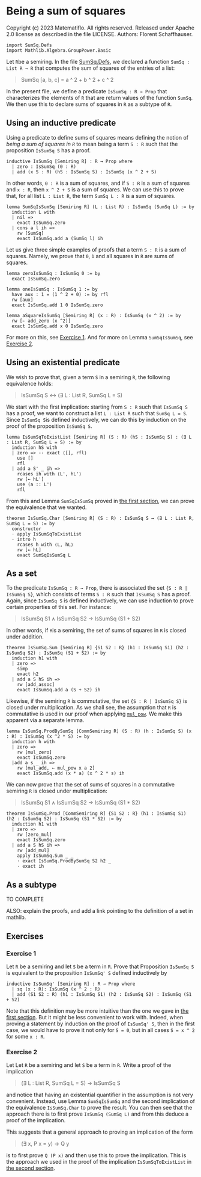 # Being a sum of squares

Copyright (c) 2023 Matematiflo. All rights reserved.
Released under Apache 2.0 license as described in the file LICENSE.
Authors: Florent Schaffhauser.

```lean
import SumSq.Defs
import Mathlib.Algebra.GroupPower.Basic
```

Let `R`be a semiring. In the file [SumSq.Defs](Defs.md), we declared a function `SumSq : List R → R` that computes the sum of squares of the entries of a list:

> SumSq [a, b, c] = a ^ 2 + b ^ 2 + c ^ 2

In the present file, we define a predicate `IsSumSq : R → Prop` that characterizes the elements of `R` that are return values of the function `SumSq`. We then use this to declare sums of squares in `R` as a subtype of `R`.

## Using an inductive predicate

Using a predicate to define sums of squares means defining the notion of *being a sum of squares in `R`* to mean being a term `S : R` such that the proposition `IsSumSq S` has a proof.

```lean
inductive IsSumSq [Semiring R] : R → Prop where
  | zero : IsSumSq (0 : R)
  | add (x S : R) (hS : IsSumSq S) : IsSumSq (x ^ 2 + S)
```

In other words, `0 : R` is a sum of squares, and if `S : R` is a sum of squares and `x : R`, then `x ^ 2 + S` is a sum of squares. We can use this to prove that, for all list `L : List R`, the term `SumSq L : R` is a sum of squares.

```lean
lemma SumSqIsSumSq [Semiring R] (L : List R) : IsSumSq (SumSq L) := by
  induction L with
  | nil =>
    exact IsSumSq.zero
  | cons a l ih =>
    rw [SumSq]
    exact IsSumSq.add a (SumSq l) ih
```

Let us give three simple examples of proofs that a term `S : R` is a sum of squares. Namely, we prove that `0`, `1` and all squares in `R` are sums of squares.

```lean
lemma zeroIsSumSq : IsSumSq 0 := by
  exact IsSumSq.zero

lemma oneIsSumSq : IsSumSq 1 := by
  have aux : 1 = (1 ^ 2 + 0) := by rfl
  rw [aux]
  exact IsSumSq.add 1 0 IsSumSq.zero

lemma aSquareIsSumSq [Semiring R] (x : R) : IsSumSq (x ^ 2) := by
  rw [← add_zero (x ^2)]
  exact IsSumSq.add x 0 IsSumSq.zero
```

For more on this, see [Exercise 1](#exercise-1). And for more on Lemma `SumSqIsSumSq`, see [Exercise 2](#exercise-2).

## Using an existential predicate

We wish to prove that, given a term `S` in a semiring `R`, the following equivalence holds:

> IsSumSq S ↔ (∃ L : List R, SumSq L = S)

We start with the first implication: starting from `S : R` such that `IsSumSq S` has a proof, we want to construct a list `L : List R` such that `SumSq L = S`. Since `IsSumSq S`is defined inductively, we can do this by induction on the proof of the proposition `IsSumSq S`.

```lean
lemma IsSumSqToExistList [Semiring R] (S : R) (hS : IsSumSq S) : (∃ L : List R, SumSq L = S) := by
  induction hS with
  | zero => -- exact ⟨[], rfl⟩
    use []
    rfl
  | add a S' _ ih =>
    rcases ih with ⟨L', hL'⟩
    rw [← hL']
    use (a :: L')
    rfl
```

From this and Lemma `SumSqIsSumSq` proved in [the first section](##using-an-inductive-predicate), we can prove the equivalence that we wanted.

```lean
theorem IsSumSq.Char [Semiring R] (S : R) : IsSumSq S ↔ (∃ L : List R, SumSq L = S) := by
  constructor
  · apply IsSumSqToExistList
  · intro h
    rcases h with ⟨L, hL⟩
    rw [← hL]
    exact SumSqIsSumSq L
```

## As a set

To the predicate `IsSumSq : R → Prop`, there is associated the set `{S : R | IsSumSq S}`, which consists of terms `S : R` such that `IsSumSq S` has a proof. Again, since `IsSumSq S` is defined inductively, we can use induction to prove certain properties of this set. For instance:

> IsSumSq S1 ∧ IsSumSq S2 → IsSumSq (S1 + S2)

In other words, if `R`is a semiring, the set of sums of squares in `R` is closed under addition.

```lean
theorem IsSumSq.Sum [Semiring R] {S1 S2 : R} (h1 : IsSumSq S1) (h2 : IsSumSq S2) : IsSumSq (S1 + S2) := by
  induction h1 with
  | zero =>
    simp
    exact h2
  | add a S hS ih =>
    rw [add_assoc]
    exact IsSumSq.add a (S + S2) ih
```

Likewise, if the semiring `R` is commutative, the set `{S : R | IsSumSq S}` is closed under multiplication. As we shall see, the assumption that `R` is commutative is used in our proof when applying [`mul_pow`](https://leanprover-community.github.io/mathlib4_docs/Mathlib/Algebra/GroupPower/Basic.html#mul_pow). We make this apparent via a separate lemma.

```lean
lemma IsSumSq.ProdBySumSq [CommSemiring R] (S : R) (h : IsSumSq S) (x : R) : IsSumSq (x ^2 * S) := by
  induction h with
  | zero =>
    rw [mul_zero]
    exact IsSumSq.zero
  |add a s _ ih =>
    rw [mul_add, ← mul_pow x a 2]
    exact IsSumSq.add (x * a) (x ^ 2 * s) ih
```

We can now prove that the set of sums of squares in a commutative semiring `R` is closed under multiplication:

> IsSumSq S1 ∧ IsSumSq S2 → IsSumSq (S1 * S2)

```lean
theorem IsSumSq.Prod [CommSemiring R] {S1 S2 : R} (h1 : IsSumSq S1) (h2 : IsSumSq S2) : IsSumSq (S1 * S2) := by
  induction h1 with
  | zero =>
    rw [zero_mul]
    exact IsSumSq.zero
  | add a S hS ih =>
    rw [add_mul]
    apply IsSumSq.Sum _ _
    · exact IsSumSq.ProdBySumSq S2 h2 _
    · exact ih
```

## As a subtype

TO COMPLETE

ALSO: explain the proofs, and add a link pointing to the definition of a set in mathlib.

## Exercises

### Exercise 1

Let `R` be a semiring and let `S` be a term in `R`. Prove that Proposition `IsSumSq S` is equivalent to the proposition `IsSumSq' S` defined inductively by

```lean
inductive IsSumSq' [Semiring R] : R → Prop where
  | sq (x : R): IsSumSq (x ^ 2 : R)
  | add (S1 S2 : R) (h1 : IsSumSq S1) (h2 : IsSumSq S2) : IsSumSq (S1 + S2)
```

Note that this definition may be more intuitive than the one we gave in [the first section](#using-an-inductive-predicate). But it might be less convenient to work with. Indeed, when proving a statement by induction on the proof of `IsSumSq' S`, then in the first case, we would have to prove it not only for `S = 0`, but in all cases `S = x ^ 2` for some `x : R`.

### Exercise 2

Let Let `R` be a semiring and let `S` be a term in `R`. Write a proof of the implication

> (∃ L : List R, SumSq L = S) → IsSumSq S

and notice that having an existential quantifier in the assumption is not very convenient. Instead, use Lemma `SumSqIsSumSq` and the second implication of the equivalence `IsSumSq.Char` to prove the result. You can then see that the approach there is to first prove `IsSumSq (SumSq L)` and from this deduce a proof of the implication.

This suggests that a general approach to proving an implication of the form

> (∃ x, P x = y) → Q y

is to first prove `Q (P x)` and then use this to prove the implication. This is the approach we used in the proof of the implication `IsSumSqToExistList` in [the second section](#using-an-existential-predicate).
